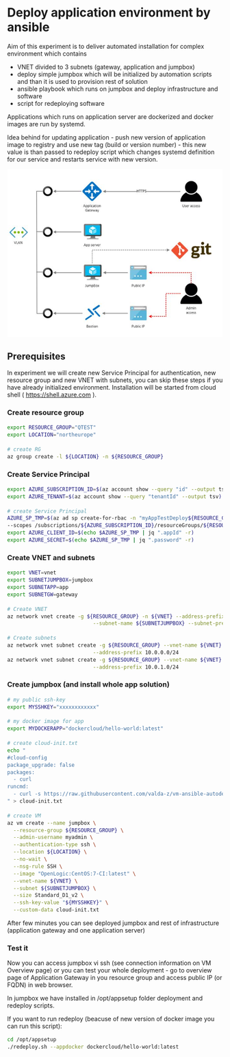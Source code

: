 # Deploy application environment by ansible

Aim of this experiment is to deliver automated installation for complex environment which contains
* VNET divided to 3 subnets (gateway, application and jumpbox)
* deploy simple jumpbox which will be initialized by automation scripts and than it is used to provision rest of solution
* ansible playbook which runs on jumpbox and deploy infrastructure and software
* script for redeploying software

Applications which runs on application server are dockerized and docker images are run by systemd.

Idea behind for updating application - push new version of application image to registry and use new tag (build or version number) - this new value is than passed to redeploy script which changes systemd definition for our service and restarts service with new version.

![architecture picture](./img/arch.jpg)

## Prerequisites

In experiment we will create new Service Principal for authentication, new resource group and new VNET with subnets, you can skip these steps if you have already initialized environment.
Installation will be started from cloud shell ( https://shell.azure.com ).

### Create resource group

```bash
export RESOURCE_GROUP="QTEST"
export LOCATION="northeurope"

# create RG
az group create -l ${LOCATION} -n ${RESOURCE_GROUP}
```

### Create Service Principal

```bash
export AZURE_SUBSCRIPTION_ID=$(az account show --query "id" --output tsv)
export AZURE_TENANT=$(az account show --query "tenantId" --output tsv)

# create Service Principal
AZURE_SP_TMP=$(az ad sp create-for-rbac -n "myAppTestDeploy${RESOURCE_GROUP}" --role contributor \
--scopes /subscriptions/${AZURE_SUBSCRIPTION_ID}/resourceGroups/${RESOURCE_GROUP} )
export AZURE_CLIENT_ID=$(echo $AZURE_SP_TMP | jq ".appId" -r)
export AZURE_SECRET=$(echo $AZURE_SP_TMP | jq ".password" -r)
```

### Create VNET and subnets

```bash
export VNET=vnet
export SUBNETJUMPBOX=jumpbox
export SUBNETAPP=app
export SUBNETGW=gateway

# Create VNET
az network vnet create -g ${RESOURCE_GROUP} -n ${VNET} --address-prefix 10.0.0.0/16 \
                            --subnet-name ${SUBNETJUMPBOX} --subnet-prefix 10.0.100.0/24

# Create subnets
az network vnet subnet create -g ${RESOURCE_GROUP} --vnet-name ${VNET} -n ${SUBNETGW} \
                            --address-prefix 10.0.0.0/24
az network vnet subnet create -g ${RESOURCE_GROUP} --vnet-name ${VNET} -n ${SUBNETAPP} \
                            --address-prefix 10.0.1.0/24
```

### Create jumpbox (and install whole app solution)

```bash
# my public ssh-key
export MYSSHKEY="xxxxxxxxxxxx"

# my docker image for app
export MYDOCKERAPP="dockercloud/hello-world:latest"

# create cloud-init.txt
echo "
#cloud-config
package_upgrade: false
packages:
  - curl
runcmd:
  - curl -s https://raw.githubusercontent.com/valda-z/vm-ansible-autodeploy/master/deploy.sh | bash -s -- --location ${LOCATION} --resource-group ${RESOURCE_GROUP} --azure-client-id ${AZURE_CLIENT_ID} --azure-secret ${AZURE_SECRET} --azure-subscription-id ${AZURE_SUBSCRIPTION_ID} --azure-tenant ${AZURE_TENANT} --vnet ${VNET}  --subnet-app ${SUBNETAPP} --subnet-appgw ${SUBNETGW} --appdocker ${MYDOCKERAPP}
" > cloud-init.txt 

# create VM
az vm create --name jumpbox \
  --resource-group ${RESOURCE_GROUP} \
  --admin-username myadmin \
  --authentication-type ssh \
  --location ${LOCATION} \
  --no-wait \
  --nsg-rule SSH \
  --image "OpenLogic:CentOS:7-CI:latest" \
  --vnet-name ${VNET} \
  --subnet ${SUBNETJUMPBOX} \
  --size Standard_D1_v2 \
  --ssh-key-value "${MYSSHKEY}" \
  --custom-data cloud-init.txt
```

After few minutes you can see deployed jumpbox and rest of infrastructure (application gateway and one application server)

### Test it

Now you can access jumpbox vi ssh (see connection information on VM Overview page) or you can test your whole deployment - go to overview page of Application Gateway in you resource group and access public IP (or FQDN) in web browser.

In jumpbox we have installed in /opt/appsetup folder deployment and redeploy scripts.

If you want to run redeploy (beacuse of new version of docker image you can run this script):

```bash
cd /opt/appsetup
./redeploy.sh --appdocker dockercloud/hello-world:latest
```
